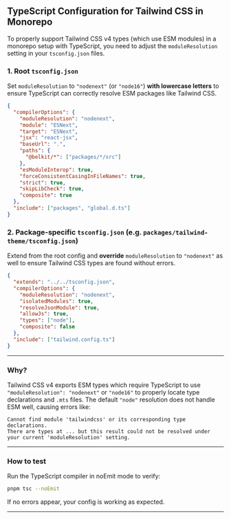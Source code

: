 

## TypeScript Configuration for Tailwind CSS in Monorepo

To properly support Tailwind CSS v4 types (which use ESM modules) in a monorepo setup with TypeScript, you need to adjust the `moduleResolution` setting in your `tsconfig.json` files.

### 1. Root `tsconfig.json`

Set `moduleResolution` to `"nodenext"` (or `"node16"`) **with lowercase letters** to ensure TypeScript can correctly resolve ESM packages like Tailwind CSS.

```json
{
  "compilerOptions": {
    "moduleResolution": "nodenext",
    "module": "ESNext",
    "target": "ESNext",
    "jsx": "react-jsx",
    "baseUrl": ".",
    "paths": {
      "@belkit/*": ["packages/*/src"]
    },
    "esModuleInterop": true,
    "forceConsistentCasingInFileNames": true,
    "strict": true,
    "skipLibCheck": true,
    "composite": true
  },
  "include": ["packages", "global.d.ts"]
}
````

### 2. Package-specific `tsconfig.json` (e.g. `packages/tailwind-theme/tsconfig.json`)

Extend from the root config and **override** `moduleResolution` to `"nodenext"` as well to ensure Tailwind CSS types are found without errors.

```json
{
  "extends": "../../tsconfig.json",
  "compilerOptions": {
    "moduleResolution": "nodenext",
    "isolatedModules": true,
    "resolveJsonModule": true,
    "allowJs": true,
    "types": ["node"],
    "composite": false
  },
  "include": ["tailwind.config.ts"]
}
```

---

### Why?

Tailwind CSS v4 exports ESM types which require TypeScript to use `"moduleResolution": "nodenext"` or `"node16"` to properly locate type declarations and `.mts` files. The default `"node"` resolution does not handle ESM well, causing errors like:

```
Cannot find module 'tailwindcss' or its corresponding type declarations.
There are types at ... but this result could not be resolved under your current 'moduleResolution' setting.
```

---

### How to test

Run the TypeScript compiler in noEmit mode to verify:

```bash
pnpm tsc --noEmit
```

If no errors appear, your config is working as expected.

---
